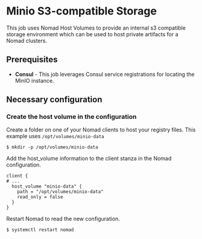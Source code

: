 # Minio S3-compatible Storage

This job uses Nomad Host Volumes to provide an internal s3 compatible storage
environment which can be used to host private artifacts for a Nomad clusters.

## Prerequisites

- **Consul** - This job leverages Consul service registrations for locating the
  MinIO instance.

## Necessary configuration

### Create the host volume in the configuration

Create a folder on one of your Nomad clients to host your registry files. This
example uses `/opt/volumes/minio-data`

```shell-session
$ mkdir -p /opt/volumes/minio-data
```

Add the host_volume information to the client stanza in the Nomad configuration.

```hcl
client {
# ...
  host_volume "minio-data" {
    path = "/opt/volumes/minio-data"
    read_only = false
  }
}
```

Restart Nomad to read the new configuration.

```shell-session
$ systemctl restart nomad
```
